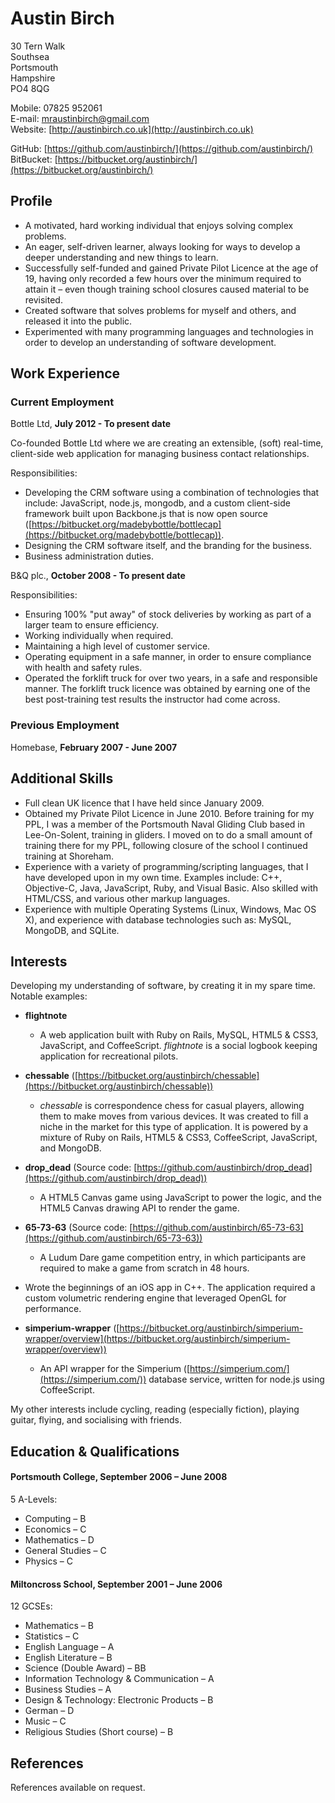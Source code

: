 # Austin Birch

30 Tern Walk  
Southsea  
Portsmouth  
Hampshire  
PO4 8QG  

Mobile: 07825 952061  
E-mail: [mraustinbirch@gmail.com](mailto:mraustinbirch@gmail.com)  
Website: [http://austinbirch.co.uk](http://austinbirch.co.uk)

GitHub: [https://github.com/austinbirch/](https://github.com/austinbirch/)  
BitBucket: [https://bitbucket.org/austinbirch/](https://bitbucket.org/austinbirch/)

## Profile

- A motivated, hard working individual that enjoys solving complex problems.
- An eager, self-driven learner, always looking for ways to develop a deeper
  understanding and new things to learn.
- Successfully self-funded and gained Private Pilot Licence at the age of 19,
  having only recorded a few hours over the minimum required to attain it – even
  though training school closures caused material to be revisited.
- Created software that solves problems for myself and others, and released it
  into the public.
- Experimented with many programming languages and technologies in order to
  develop an understanding of software development.

## Work Experience

### Current Employment

Bottle Ltd, **July 2012 - To present date**

Co-founded Bottle Ltd where we are creating an extensible, (soft) real-time,
client-side web application for managing business contact relationships.

Responsibilities:

- Developing the CRM software using a combination of technologies that include:
  JavaScript, node.js, mongodb, and a custom client-side framework built upon
  Backbone.js that is now open source
   ([https://bitbucket.org/madebybottle/bottlecap](https://bitbucket.org/madebybottle/bottlecap)).
- Designing the CRM software itself, and the branding for the business.
- Business administration duties.

B&Q plc., **October 2008 - To present date**

Responsibilities:

- Ensuring 100% "put away" of stock deliveries by working as part of a larger
  team to ensure efficiency.
- Working individually when required.
- Maintaining a high level of customer service.
- Operating equipment in a safe manner, in order to ensure compliance with
  health and safety rules.
- Operated the forklift truck for over two years, in a safe and responsible
  manner. The forklift truck licence was obtained by earning one of the best
  post-training test results the instructor had come across.

### Previous Employment

Homebase, **February 2007 - June 2007**

<div class="page-break"></div>

## Additional Skills

- Full clean UK licence that I have held since January 2009.
- Obtained my Private Pilot Licence in June 2010. Before training for my PPL,
  I was a member of the Portsmouth Naval Gliding Club based in Lee-On-Solent,
  training in gliders. I moved on to do a small amount of training there for my
  PPL, following closure of the school I continued training at Shoreham.
- Experience with a variety of programming/scripting languages, that I have
  developed upon in my own time. Examples include: C++, Objective-C, Java,
  JavaScript, Ruby, and Visual Basic. Also skilled with HTML/CSS, and various
  other markup languages.
- Experience with multiple Operating Systems (Linux, Windows, Mac OS X), and
  experience with database technologies such as: MySQL, MongoDB, and SQLite.


## Interests

Developing my understanding of software, by creating it in my spare time.  
Notable examples:

- **flightnote**
  - A web application built with Ruby on Rails, MySQL, HTML5 & CSS3,
  JavaScript, and CoffeeScript. _flightnote_ is a social logbook keeping
  application for recreational pilots.

- **chessable** ([https://bitbucket.org/austinbirch/chessable](https://bitbucket.org/austinbirch/chessable))
  - _chessable_ is correspondence chess for casual players, allowing them to
  make moves from various devices. It was created to fill a niche in the
  market for this type of application. It is powered by a mixture of Ruby on
  Rails, HTML5 & CSS3, CoffeeScript, JavaScript, and MongoDB.

- **drop\_dead** (Source code:
  [https://github.com/austinbirch/drop_dead](https://github.com/austinbirch/drop_dead))
  - A HTML5 Canvas game using JavaScript to power the logic, and the HTML5
  Canvas drawing API to render the game.

- **65-73-63** (Source code:
  [https://github.com/austinbirch/65-73-63](https://github.com/austinbirch/65-73-63))
  - A Ludum Dare game competition entry, in which participants are required to
  make a game from scratch in 48 hours.

- Wrote the beginnings of an iOS app in C++. The application required a custom 
  volumetric rendering engine that leveraged OpenGL for performance.

- **simperium-wrapper** ([https://bitbucket.org/austinbirch/simperium-wrapper/overview](https://bitbucket.org/austinbirch/simperium-wrapper/overview))
  - An API wrapper for the Simperium 
    ([https://simperium.com/](https://simperium.com/)) database service,
    written for node.js using CoffeeScript.

My other interests include cycling, reading (especially fiction), playing
guitar, flying, and socialising with friends.

## Education & Qualifications

#### Portsmouth College, September 2006 – June 2008

5 A-Levels:

- Computing – B
- Economics – C
- Mathematics – D
- General Studies – C
- Physics – C

<div class="page-break"></div>

#### Miltoncross School, September 2001 – June 2006

12 GCSEs:

- Mathematics – B
- Statistics – C
- English Language – A
- English Literature – B
- Science (Double Award) – BB
- Information Technology & Communication – A
- Business Studies – A
- Design & Technology: Electronic Products – B
- German – D
- Music – C
- Religious Studies (Short course) – B

## References

References available on request.

